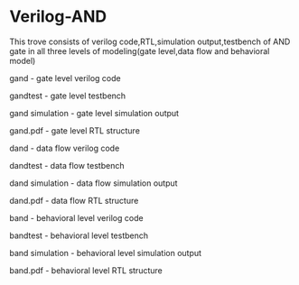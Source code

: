 # Verilog-AND
This trove consists of verilog code,RTL,simulation output,testbench of AND gate in all three levels of modeling(gate level,data flow and behavioral model)

gand - gate level verilog code

gandtest - gate level testbench

gand simulation - gate level simulation output

gand.pdf - gate level RTL structure

dand - data flow verilog code

dandtest - data flow testbench

dand simulation - data flow simulation output

dand.pdf - data flow RTL structure

band - behavioral level verilog code

bandtest - behavioral level testbench

band simulation - behavioral level simulation output

band.pdf - behavioral level RTL structure
